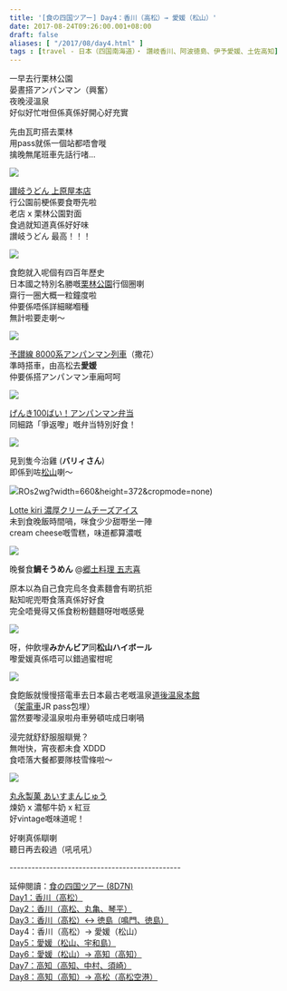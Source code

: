```yaml
---
title: '[食の四国ツアー] Day4：香川（高松）→ 愛媛（松山）'
date: 2017-08-24T09:26:00.001+08:00
draft: false
aliases: [ "/2017/08/day4.html" ]
tags : [travel - 日本（四国南海道）・ 讚岐香川、阿波徳島、伊予愛媛、土佐高知]
---
```


一早去行栗林公園  
晏晝搭アンパンマン（興奮）  
夜晚浸溫泉  
好似好忙咁但係真係好開心好充實  
  
先由瓦町搭去栗林  
用pass就係一個站都唔會嘥  
擒晚無尾班車先話行啫...  

![](https://zxmaqa.ch.files.1drv.com/y4mX2mlg9plzla0EthBsbCCl2lH5OybDNzCo3VAeHiGNUYDQ8cUGZql0vYvVt2m9L8AHyBFoGumBL7Z3ocVRFstbJb1dneHaUhfd9WgnsjOfO-KzAUwd7Fb1ggCunz7Urjs_kduy2CAsiJkNgopSLfCddJZgp_9yOl9OoMvqmAp5BF3ir_FdZEBPtmwWc38oaXoTKU-TH02tCAKbaJt21niXA?width=660&height=371&cropmode=none)

[讃岐うどん 上原屋本店](https://www.hidie.net/2020/04/day4.html)  
行公園前梗係要食嘢先啦  
老店 x 栗林公園對面  
食過就知道真係好好味  
讃岐うどん 最高！！！  

![](https://yxpeqg.ch.files.1drv.com/y4mzaff3_SfNV1jSncxrkYlfraIu3OA3yr9ZIpNr9qu5cqYH3rTWgimG45KuEY0dTk8je_Yle3hLHEfNgl5PStvwnFUTBjCpen8k729gyxgs-SBCmwzFvUIbuhYPQ9NQoTaWhznJ6vGYIt-m2HoIQdC9E0XDRV_X7CgcLSZaitjHMx3itLB9RVdppC6RoWt6nhFTUoAqXCm7cxTJi1MRu2l3A?width=660&height=372&cropmode=none)

食飽就入呢個有四百年歷史  
日本國之特別名勝嘅[栗林公園](https://www.hidie.net/2020/04/day4_14.html)行個圈喇  
齋行一圈大概一粒鐘度啦  
仲要係唔係詳細睇嗰種  
無計啦要走喇～  

![](https://0hpbqg.ch.files.1drv.com/y4mOHXiL-Q-AWtP86BPHKDPDNUial3o3T1D7ZSvxOpXLo7v0LGISKv7Q1kIvfqz9FN142VnCCeLe-OzmG94JVkETlgVHeeM49MKAiegMvyuI2OgDm5kSNp9euDntMn52KN07GEth4qiX86MTYAgeCE9uP0krQVwWRCMajT8m2Ns_umXtlijLBWvd9Hy-YJELzaTI7whvbjBa3-BpqIwkr2biw?width=660&height=372&cropmode=none)

[予讃線 8000系アンパンマン列車](https://www.hidie.net/2020/04/day4-8000.html)（撒花）  
準時搭車，由高松去**愛媛**  
仲要係搭アンパンマン車廂呵呵  

![](https://zxpgqg.ch.files.1drv.com/y4m4HvoeRSQ4SaQ4bZIocbwpQaJUPMi3MRoX1T1RFKDAhzz3LU3Ll2h65b3vvshBkZ3HTaP2wtsvijOo8A4gj5FvOPzaXnd4avcpzm_fpOTtuRmEGMom1Z-zeYFluUUvNwwrboZTCmPYAuAz6Vt9qEFfOw8dNyyymWUhohMR4ylLvWy5BBBx9O7dCkoH6dZUsDoxG0CIXZGWK6u-03LhDdkNQ?width=660&height=372&cropmode=none)

[げんき100ばい！アンパンマン弁当](https://www.hidie.net/2020/04/day4100.html)  
同細路「爭返嚟」嘅弁当特別好食！  

![](https://zhmtig.ch.files.1drv.com/y4mQ9usq9Pi7LKQdkwuh8-Vx4Gji0ycs5yP3yoVwuz9gCTK677a_wiRLR6A0mGDHmuDi7iRhprr-d1g7DBXZRZ0aN4qZET1roA2FmsUHAVELNkfrs9O115_TcSFQnwScBpODuRxSXh_odc9a8FIkyCqCJRXaxwKZYh6Kxh6u34i9U08EHi3U6y780uYk6uklzxQ3-zvhDeJ25Dx35coD2QD7g?width=660&height=372&cropmode=none)

見到隻今治雞 (**バリィさん**)  
即係到咗[松山](https://www.hidie.net/2020/04/day4_16.html)喇～  

![](https://zhmoig.ch.files.1drv.com/y4mnw-vKGCHIhwxLytc8tZdGNZgQPCnZlbBHKF5pa7oIoB8-1q9D5VVSxClUVffMQ7TFlUvJ2qNUdn4j-2nlLzdbWSd0NRX8UTC6jKJrZGkakVJ1FoC0LOQK4ZXWW2u4n7nlRG1YuQPEdB4Svr5aPgyFi7bPuSPtiXplCRaasCxMAFEr5AN73iH7HGM4EvruKudDf-picsyjdjAYcTIROs2wg?width=660&height=372&cropmode=none)ROs2wg?width=660&height=372&cropmode=none)

[Lotte kiri 濃厚クリームチーズアイス](https://www.hidie.net/2020/04/day4-kiri.html)  
未到食晚飯時間喎，咪食少少甜嘢坐一陣  
cream cheese嘅雪糕，味道都算濃嘅  

![](https://y3moig.ch.files.1drv.com/y4mmsntJqdJERWisNPK4VNRcUiz24wTb0eJryBwDsT9IHfRVan-T22oynW51289qfsoR8bfsYp0TAtw1XvAPc8KKDk5bDrvhDS1VyV1DnDl7zHPFjqhhqc6G34H3em3NWUmaX72sFSLPlVeXWMB0TUvc4uMz7wSaCGsQo0UvE1jQWyzsTlZR5GByaklY-U6CPA9fGxOiNoW7vFTSrYJ4-r7TQ?width=660&height=372&cropmode=none)

晚餐食**鯛そうめん** @[郷土料理 五志喜](https://www.hidie.net/2020/04/day4_17.html)

原本以為自己食完烏冬食素麵會有啲抗拒  
點知呢兜嘢食落真係好好食  
完全唔覺得又係食粉粉麵麵呀咁嘅感覺  

![](https://y3muig.ch.files.1drv.com/y4mngy8h7ffRLX-ufRDrDIyxLyJdL0IFxw3j-x18_k0GlGaWDHvyjhj79rBK_-8nqEy_HBIJ3hCRlPPpJ2U1WQcOYHzcfsnjrpwGWCDl9KCFUDdviCbvwNPMBPkh_ICVzKDxqrQ9ETKLjByzhSb1lIL3yavsuVP2rktcTiyOAXGMFvhoH8vib8NJoZ2khcQD6kn-CvwrmUgBdX7iyaoIOGx5w?width=660&height=372&cropmode=none)

呀，仲飲埋**みかんビア**同**松山ハイボール**  
嚟愛媛真係唔可以錯過蜜柑呢  

![](https://ynmuig.ch.files.1drv.com/y4mDpWT0eJAYn7x0-tTK3pSzU1afOmxfpbxgZUrWRUxmB82RcunrGxur-KdTf3P2pCeBo4ofjtMVcfzqWASLeFPUPjNC4m0Io3ejgpDia_zpjXbImGwYkoFinKP8Nd3tvUIK5Rk343urW13cmsWh5GFHvNz89HBgjgOsaP9bSEvkXXCfjcyuI5A2upDfixOmO4Wq03mJCZeveJNoE2mt8ZlFA?width=660&height=372&cropmode=none)

食飽飯就慢慢搭電車去日本最古老嘅溫泉[道後温泉本館](https://www.hidie.net/2020/04/day4_18.html)  
（[架電車](https://www.hidie.net/2020/04/day4_46.html)JR pass包埋）  
當然要嚟浸溫泉啦舟車勞頓咗成日喇喎  
  
浸完就舒舒服服瞓覺？  
無咁快，宵夜都未食 XDDD  
食唔落大餐都要隊枝雪條啦～  

![](https://ynmrig.ch.files.1drv.com/y4mxQNU6VhswwKixVy7IJxXCtXFsNFs9fiVrea6OXNwfR0k4kXdI-zvCSDz4PXBeLWN2fy0txHoEVtncWjumV9WETPGhtp4MjoL4ou0ttbOpKh9_HNWQq4i0GO2WREUtZhA-kwlJUUwR7VHwi70oqjZMLMTE2pFUs_uWouG34gvyk5LFWWhs3hFe6gTKr5MLlrOdgCAv1yMbNOOyb9DRKU-cA?width=660&height=372&cropmode=none)

[丸永製菓 あいすまんじゅう](https://www.hidie.net/2020/04/day4_19.html)  
煉奶 x 濃郁牛奶 x 紅豆  
好vintage嘅味道呢！  
  
  
  
好喇真係瞓喇  
聽日再去殺過（吼吼吼）  
  
\-----------------------------------------------  
  

延伸閱讀：[食の四国ツアー (8D7N)](https://www.hidie.net/shikoku8d7n.html)  
[Day1：香川（高松）](https://www.hidie.net/shikoku1.html)  
[Day2：香川（高松、丸亀、琴平）](https://www.hidie.net/shikoku2.html)  
[Day3：香川（高松）↔ 徳島（鳴門、徳島）](https://www.hidie.net/shikoku3.html)  
Day4：香川（高松）→ 愛媛（松山）  
[Day5：愛媛（松山、宇和島）](https://www.hidie.net/shikoku5.html)  
[Day6：愛媛（松山）→ 高知（高知）](https://www.hidie.net/shikoku6.html)  
[Day7：高知（高知、中村、須崎）](https://www.hidie.net/shikoku7.html)  
[Day8：高知（高知）→ 高松（高松空港）](https://www.hidie.net/shikoku8.html)
